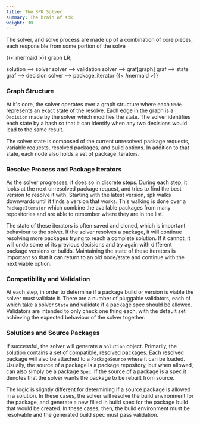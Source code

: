 ```yaml
---
title: The SPK Solver
summary: The brain of spk
weight: 30
---
```



The solver, and solve process are made up of a combination of core pieces, each responsible from some portion of the solve

{{< mermaid >}}
graph LR;

solution --> solver
solver --> validation
solver --> graf[graph]
graf --> state
graf --> decision
solver --> package_iterator
{{< /mermaid >}}

### Graph Structure

At it's core, the solver operates over a graph structure where each `Node` represents an exact state of the resolve. Each edge in the graph is a `Decision` made by the solver which modifies the state. The solver identifies each state by a hash so that it can identify when any two decisions would lead to the same result.

The solver state is composed of the current unresolved package requests, variable requests, resolved packages, and build options. In addition to that state, each node also holds a set of package iterators.

### Resolve Process and Package Iterators

As the solver progresses, it does so in discrete steps. During each step, it looks at the next unresolved package request, and tries to find the best version to resolve it with. Starting with the latest version, spk walks downwards until it finds a version that works. This walking is done over a `PackageIterator` which combine the available packages from many repositories and are able to remember where they are in the list.

The state of these iterators is often saved and cloned, which is important behaviour to the solver. If the solver resolves a package, it will continue resolving more packages trying to reach a complete solution. If it cannot, it will undo some of its previous decisions and try again with different package versions or builds. Maintaining the state of these iterators is important so that it can return to an old node/state and continue with the next viable option.

### Compatibility and Validation

At each step, in order to determine if a package build or version is viable the solver must validate it. There are a number of pluggable validators, each of which take a solver `State` and validate if a package spec should be allowed. Validators are intended to only check one thing each, with the default set achieving the expected behaviour of the solver together.

### Solutions and Source Packages

If successful, the solver will generate a `Solution` object. Primarily, the solution contains a set of compatible, resolved packages. Each resolved package will also be attached to a `PackageSource` where it can be loaded. Usually, the source of a package is a package repository, but when allowed, can also simply be a package `Spec`. If the source of a package is a spec it denotes that the solver wants the package to be rebuilt from source.

The logic is slightly different for determining if a source package is allowed in a solution. In these cases, the solver will resolve the build environment for the package, and generate a new filled in build spec for the package build that would be created. In these cases, then, the build environment must be resolvable and the generated build spec must pass validation.
